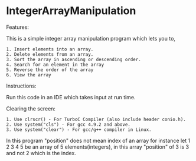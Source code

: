 # IntegerArrayManipulation

Features:

This is a simple integer array manipulation program which lets you to,

	1. Insert elements into an array.
	2. Delete elements from an array.
	3. Sort the array in ascending or descending order.
	4. Search for an element in the array
	5. Reverse the order of the array
	6. View the array

Instructions:

Run this code in an IDE which takes input at run time.

Clearing the screen:

	1. Use clrscr() - For TurboC Compiler (also include header conio.h).
	2. Use system("cls") - For gcc 4.9.2 and above.
	3. Use system("clear") - For gcc/g++ compiler in Linux.

In this program "position" does not mean index of an array for instance let 1 2 3 4 5 be an array of 5 elements(integers), 
in this array "position" of 3 is 3 and not 2 which is the index.
